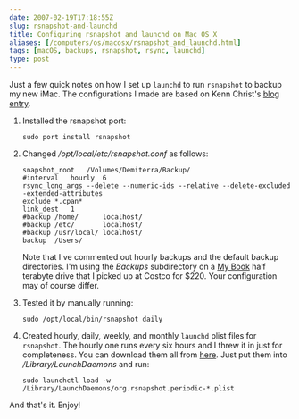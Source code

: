 ```yaml
--- 
date: 2007-02-19T17:18:55Z
slug: rsnapshot-and-launchd
title: Configuring rsnapshot and launchd on Mac OS X
aliases: [/computers/os/macosx/rsnapshot_and_launchd.html]
tags: [macOS, backups, rsnapshot, rsync, launchd]
type: post
---
```


Just a few quick notes on how I set up `launchd` to run `rsnapshot` to backup my
new iMac. The configurations I made are based on Kenn Christ's [blog entry].

1.  Installed the rsnapshot port:

        sudo port install rsnapshot

2.  Changed */opt/local/etc/rsnapshot.conf* as follows:

        snapshot_root   /Volumes/Demiterra/Backup/
        #interval   hourly  6
        rsync_long_args --delete --numeric-ids --relative --delete-excluded -extended-attributes
        exclude *.cpan*
        link_dest   1
        #backup /home/      localhost/
        #backup /etc/       localhost/
        #backup /usr/local/ localhost/
        backup  /Users/     

    Note that I've commented out hourly backups and the default backup
    directories. I'm using the *Backups* subdirectory on a [My Book] half
    terabyte drive that I picked up at Costco for $220. Your configuration may
    of course differ.

3.  Tested it by manually running:

        sudo /opt/local/bin/rsnapshot daily

4.  Created hourly, daily, weekly, and monthly `launchd` plist files for
    `rsnapshot`. The hourly one runs every six hours and I threw it in just for
    completeness. You can download them all from [here]. Just put them into
    */Library/LaunchDaemons* and run:

        sudo launchctl load -w /Library/LaunchDaemons/org.rsnapshot.periodic-*.plist

And that's it. Enjoy!

  [blog entry]: http://www.inmostlight.org/2006/03/easy-backups-with-rsnapshot
    "Easy backups with rsnapshot"
  [My Book]: http://www.wdc.com/en/products/Products.asp?DriveID=224
    "Western Digital My Book™ Premium Edition™"
  [here]: /downloads/rsnapshot_launchd_plists.tar.gz
    "Download my rsnapshot launchd plist files"
